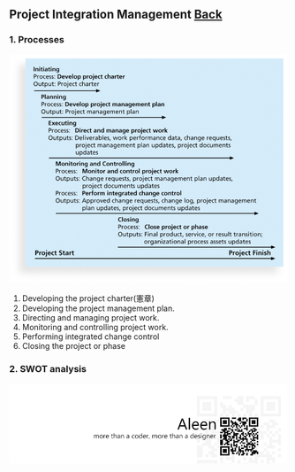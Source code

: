 ## Project Integration Management	[Back](./../projectManagement.md)

### 1. Processes

<img src="./processes.png">

1. Developing the project charter(憲章)
2. Developing the project management plan.
3. Directing and managing project work.
4. Monitoring and controlling project work.
5. Performing integrated change control
6. Closing the project or phase

### 2. SWOT analysis

<a href="http://aleen42.github.io/" target="_blank" ><img src="./../../pic/tail.gif"></a>
